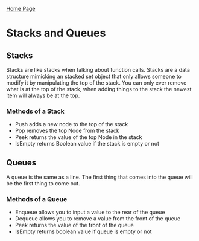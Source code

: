 [Home Page](https://devaoc.github.io/reading-notes/)

# Stacks and Queues

## Stacks

Stacks are like stacks when talking about function calls. Stacks are a data structure mimicking an stacked set object that only allows someone to modify it by manipulating the top of the stack. You can only ever remove what is at the top of the stack, when adding things to the stack the newest item will always be at the top.

### Methods of a Stack

- Push adds a new node to the top of the stack
- Pop removes the top Node from the stack
- Peek returns the value of the top Node in the stack
- IsEmpty returns Boolean value if the stack is empty or not

## Queues

A queue is the same as a line. The first thing that comes into the queue will be the first thing to come out.

### Methods of a Queue

- Enqueue allows you to input a value to the rear of the queue
- Dequeue allows you to remove a value from the front of the queue
- Peek returns the value of the front of the queue
- IsEmpty returns boolean value if queue is empty or not
